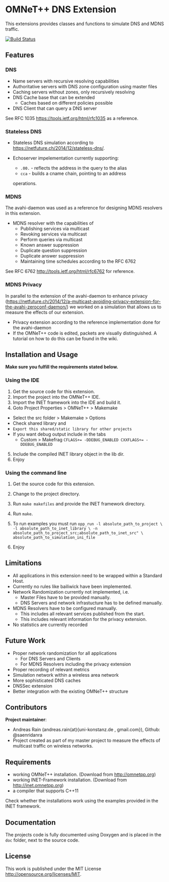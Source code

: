 # OMNeT++ DNS Extension

This extensions provides classes and functions to simulate DNS and
MDNS traffic.

[![Build Status](http://saenridanra.de/jenkins/job/omnetpp-dns-extension/badge/icon)](http://saenridanra.de/jenkins/job/omnetpp-dns-extension/)

## Features

### DNS
- Name servers with recursive resolving capabilities
- Authoritative servers with DNS zone configuration using master files
- Caching servers without zones, only recursively resolving
- DNS Cache base that can be extended
  - Caches based on different policies possible
- DNS Client that can query a DNS server

See RFC 1035 https://tools.ietf.org/html/rfc1035 as a reference.

### Stateless DNS
- Stateless DNS simulation according to
https://netfuture.ch/2014/12/stateless-dns/.
- Echoserver impelementation currently supporting:
  - `.00.` - reflects the address in the query to the alias
  - `cca` - builds a cname chain, pointing to an address

  operations.

### MDNS
The avahi-daemon was used as a reference for designing MDNS resolvers in this
extension.

- MDNS resolver with the capabilities of
  - Publishing services via multicast
  - Revoking services via multicast
  - Perform queries via multicast
  - Known answer suppression
  - Duplicate question suppression
  - Duplicate answer suppression
  - Maintaining time schedules according to the RFC 6762

See RFC 6762 http://tools.ietf.org/html/rfc6762 for reference.

### MDNS Privacy

In parallel to the extension of the avahi-daemon to enhance privacy (https://netfuture.ch/2014/12/a-multicast-avoiding-privacy-extension-for-the-avahi-zeroconf-daemon/) we worked on a simulation that allows us to measure the effects of our
extension.

- Privacy extension according to the reference implementation done for the
avahi-daemon
- If the OMNeT++ code is edited, packets are visually distinguished. A tutorial
on how to do this can be found in the wiki.

## Installation and Usage

**Make sure you fulfill the requirements stated below.**

### Using the IDE

1. Get the source code for this extension.
2. Import the project into the OMNeT++ IDE.
3. Import the INET framework into the IDE and build it.
4. Goto Project Properties > OMNeT++ > Makemake
 - Select the src folder > Makemake > Options
 - Check shared library and
 - `Export this shared/static library for other projects`
 - If you want debug output include in the tabs
    - Custom > Makefrag `CFLAGS+= -DDEBUG_ENABLED CXXFLAGS+= -DDEBUG_ENABLED`
5. Include the compiled INET library object in the lib dir.
6. Enjoy

### Using the command line

1. Get the source code for this extension.
2. Change to the project directory.
3. Run `make makefiles` and provide the INET framework directory.
4. Run `make`.
5. To run examples you must run
        ```opp_run -l absolute_path_to_project \
        -l absolute_path_to_inet_library \
        -n absolute_path_to_project_src;absolute_path_to_inet_src" \
        absolute_path_to_simulation_ini_file```

6. Enjoy

## Limitations

- All applications in this extension need to be wrapped within a Standard Host.
- Currently no rules like bailiwick have been implemented.
- Network Randomization currently not implemented, i.e.
  - Master Files have to be provided manually.
  - DNS Servers and network infrastucture has to be defined manually.
- MDNS Resolvers have to be configured manually.
  - This includes all relevant services published from the start.
  - This includes relevant information for the privacy extension.
- No statistics are currently recorded

## Future Work

- Proper network randomization for all applications
  - For DNS Servers and Clients
  - For MDNS Resolvers including the privacy extension
- Proper recording of relevant metrics
- Simulation network within a wireless area network
- More sophisticated DNS caches
- DNSSec extension
- Better integration with the existing OMNeT++ structure


## Contributors

**Project maintainer**:

- Andreas Rain (andreas.rain(at){uni-konstanz.de , gmail.com}),
Github: @saenridanra
 - Project created as part of my master project
 to measure the effects of multicast
 traffic on wireless networks.

## Requirements

- working OMNeT++ installation. (Download from http://omnetpp.org)
- working INET-Framework installation. (Download from http://inet.omnetpp.org)
- a compiler that supports C++11

Check whether the installations work using the examples provided in the INET
framework.

## Documentation

The projects code is fully documented using Doxygen and is placed
in the `doc` folder, next to the source code.

## License

This work is published under the MIT License http://opensource.org/licenses/MIT.
